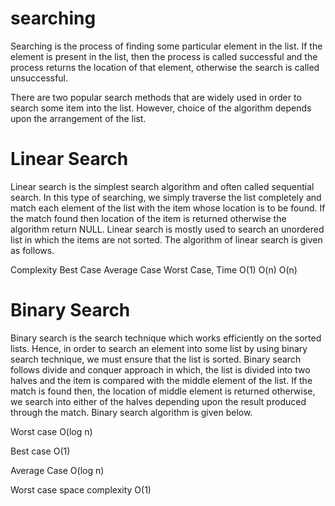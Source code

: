 # searching
Searching is the process of finding some particular element in the list. If the element is present in the list, then the process is called successful and the process returns the location of that element, otherwise the search is called unsuccessful.

There are two popular search methods that are widely used in order to search some item into the list. However, choice of the algorithm depends upon the arrangement of the list.

  # Linear Search

Linear search is the simplest search algorithm and often called sequential search. In this type of searching, we simply traverse the list completely and match each element of the list with the item whose location is to be found. If the match found then location of the item is returned otherwise the algorithm return NULL.
Linear search is mostly used to search an unordered list in which the items are not sorted. The algorithm of linear search is given as follows.


Complexity	Best Case	Average Case	Worst Case,
Time	       O(1)	    O(n)	             O(n)
  
  # Binary Search

Binary search is the search technique which works efficiently on the sorted lists. Hence, in order to search an element into some list by using binary search technique, we must ensure that the list is sorted.
Binary search follows divide and conquer approach in which, the list is divided into two halves and the item is compared with the middle element of the list. If the match is found then, the location of middle element is returned otherwise, we search into either of the halves depending upon the result produced through the match.
Binary search algorithm is given below.

Worst case	O(log n)

Best case	O(1)

Average Case	O(log n)

Worst case space complexity	O(1)

